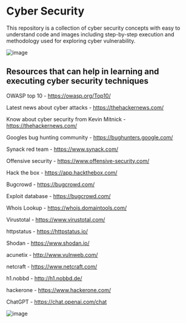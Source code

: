 # Cyber Security

This repository is a collection of cyber security concepts with easy to understand code and images including step-by-step execution and methodology used for exploring cyber vulnerability.

![image](https://user-images.githubusercontent.com/60937657/208282396-3d6ff220-c6ae-4a6b-8b69-47a5553c10b0.png)

## Resources that can help in learning and executing cyber security techniques

OWASP top 10 - https://owasp.org/Top10/

Latest news about cyber attacks - https://thehackernews.com/

Know about cyber security from Kevin Mitnick - https://thehackernews.com/

Googles bug hunting community - https://bughunters.google.com/

Synack red team - https://www.synack.com/

Offensive security - https://www.offensive-security.com/

Hack the box - https://app.hackthebox.com/

Bugcrowd - https://bugcrowd.com/

Exploit database -  https://bugcrowd.com/

Whois Lookup - https://whois.domaintools.com/

Virustotal - https://www.virustotal.com/

httpstatus -  https://httpstatus.io/

Shodan - https://www.shodan.io/

acunetix - http://www.vulnweb.com/

netcraft -  https://www.netcraft.com/

h1.nobbd - http://h1.nobbd.de/

hackerone - https://www.hackerone.com/

ChatGPT - https://chat.openai.com/chat

![image](https://user-images.githubusercontent.com/60937657/209323639-27746b00-46b7-4aad-93e7-bca06568eae8.png)

